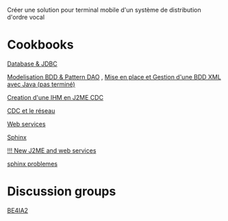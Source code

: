 Créer une solution pour terminal mobile d'un système de distribution d'ordre vocal

# Cookbooks #

[Database & JDBC](http://docs.google.com/View?id=ajd3dkpt7wh5_345dnm54mgq)

[Modelisation BDD & Pattern DAO](http://docs.google.com/Doc?docid=0Acl9wbC4FwNEZGQ3Y21iNHZfMmNodzl6Z2Q4&hl=en)
,       [Mise en place et Gestion d'une BDD XML avec Java (pas terminé)](http://docs.google.com/Doc?docid=0Acl9wbC4FwNEZGQ3Y21iNHZfNWM2Y3J6ZnRo&hl=en)

[Creation d'une IHM en J2ME CDC](http://docs.google.com/Doc?docid=0AUz7p7Wnmc5mZGNnYnQ2bXNfMGZtcmdicHBm&hl=en)

[CDC et le réseau](http://code.google.com/p/be4ia22010/wiki/CDC_Reseau)

[Web services](http://docs.google.com/Doc?docid=0AeocIz_VP7SnZGc0NWJmOXFfNWRwZHI0Z2Zq&hl=en)

[Sphinx](http://docs.google.com/View?id=ajd3dkpt7wh5_377cccx5hfm)

[!!! New J2ME and web services](http://docs.google.com/View?id=ajd3dkpt7wh5_3787257vrrg)

[sphinx problemes](http://docs.google.com/Doc?docid=0AdhZ5_UtDfyMZGd4aGpkcnRfMTlndHhyeDZndg&hl=en)

# Discussion groups #
[BE4IA2](http://groups.google.com/group/be4ia22010?hl=fr)